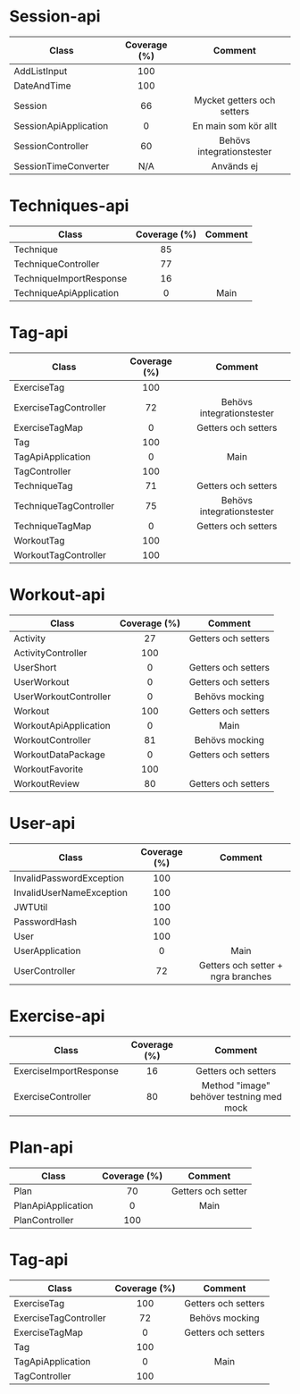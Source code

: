 # Session-api
| Class   |      Coverage (%)      | Comment |
|----------|:-------------:|:-------------:|
| AddListInput|  100 | |
| DateAndTime |    100   | |
| Session | 66 | Mycket getters och setters|
| SessionApiApplication | 0 | En main som kör allt|
| SessionController | 60 | Behövs integrationstester|
| SessionTimeConverter | N/A | Används ej|

# Techniques-api
| Class   |      Coverage (%)      | Comment |
|----------|:-------------:|:-------------:|
| Technique |  85 | |
| TechniqueController |  77 | |
| TechniqueImportResponse |  16 | |
| TechniqueApiApplication |  0 | Main|

# Tag-api

| Class   |      Coverage (%)      | Comment |
|----------|:-------------:|:-------------:|
| ExerciseTag |  100 | |
| ExerciseTagController |  72 | Behövs integrationstester|
| ExerciseTagMap |  0 | Getters och setters|
| Tag |  100 | |
| TagApiApplication |  0 | Main |
| TagController |  100 | |
| TechniqueTag |  71 | Getters och setters|
| TechniqueTagController |  75 | Behövs integrationstester|
| TechniqueTagMap |  0 |  Getters och setters|
| WorkoutTag |  100 |  |
| WorkoutTagController |  100 |  |

# Workout-api

| Class   |      Coverage (%)      | Comment |
|----------|:-------------:|:-------------:|
| Activity |  27 | Getters och setters|
| ActivityController |  100 | |
| UserShort |  0 | Getters och setters|
| UserWorkout |  0 | Getters och setters|
| UserWorkoutController |  0 | Behövs mocking |
| Workout |  100 | Getters och setters|
| WorkoutApiApplication |  0 | Main|
| WorkoutController |  81 | Behövs mocking|
| WorkoutDataPackage |  0 |  Getters och setters|
| WorkoutFavorite |  100 | |
| WorkoutReview |  80 | Getters och setters|

# User-api

| Class   |      Coverage (%)      | Comment |
|----------|:-------------:|:-------------:|
| InvalidPasswordException |  100 | |
| InvalidUserNameException |  100 | |
| JWTUtil |  100 | |
| PasswordHash |  100 | |
| User |  100 | |
| UserApplication |  0 | Main|
| UserController |  72 | Getters och setter + ngra branches|


# Exercise-api

| Class                  | Coverage (%) | Comment |
|------------------------|:------------:|:-------------:|
| ExerciseImportResponse |      16      |Getters och setters|
|ExerciseController| 80| Method "image" behöver testning med mock|

# Plan-api

| Class   |      Coverage (%)      | Comment |
|----------|:-------------:|:-------------:|
| Plan |  70 | Getters och setter|
| PlanApiApplication |  0 | Main|
| PlanController |  100 | |

# Tag-api

| Class   |      Coverage (%)      | Comment |
|----------|:-------------:|:-------------:|
| ExerciseTag |  100 | Getters och setters|
| ExerciseTagController |  72 | Behövs mocking|
| ExerciseTagMap |  0 | Getters och setters|
| Tag |  100 | |
| TagApiApplication |  0 | Main|
| TagController |  100 | |
